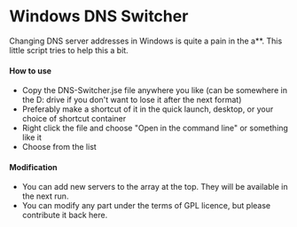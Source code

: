 Windows DNS Switcher
=======================

Changing DNS server addresses in Windows is quite a pain in the a**. This little script tries to help this a bit.

#### How to use

 * Copy the DNS-Switcher.jse file anywhere you like (can be somewhere in the D: drive if you don't want to lose it after the next format)
 * Preferably make a shortcut of it in the quick launch, desktop, or your choice of shortcut container
 * Right click the file and choose "Open in the command line" or something like it
 * Choose from the list

#### Modification

 * You can add new servers to the array at the top. They will be available in the next run.
 * You can modify any part under the terms of GPL licence, but please contribute it back here.
